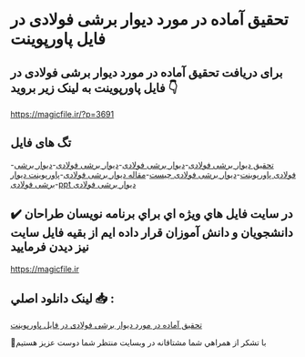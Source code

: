 # تحقیق آماده در مورد ديوار برشی فولادی در فایل پاورپوینت

## برای دریافت تحقیق آماده در مورد ديوار برشی فولادی در فایل پاورپوینت به لینک زیر بروید 👇

https://magicfile.ir/?p=3691

## تگ های فایل

-[تحقیق ديوار برشی فولادی](https://magicfile.ir/product/%d8%aa%d8%ad%d9%82%db%8c%d9%82-%d8%af%d9%8a%d9%88%d8%a7%d8%b1-%d8%a8%d8%b1%d8%b4%db%8c-%d9%81%d9%88%d9%84%d8%a7%d8%af%db%8c-%d8%af%d8%b1-%d9%be%d8%a7%d9%88%d8%b1%d9%be%d9%88%db%8c%d9%86%d8%aa/)-[ديوار برشی فولادی](https://magicfile.ir/product/%d8%aa%d8%ad%d9%82%db%8c%d9%82-%d8%af%d9%8a%d9%88%d8%a7%d8%b1-%d8%a8%d8%b1%d8%b4%db%8c-%d9%81%d9%88%d9%84%d8%a7%d8%af%db%8c-%d8%af%d8%b1-%d9%be%d8%a7%d9%88%d8%b1%d9%be%d9%88%db%8c%d9%86%d8%aa/)-[دیوار برشی فولادی](https://magicfile.ir/product/%d8%aa%d8%ad%d9%82%db%8c%d9%82-%d8%af%d9%8a%d9%88%d8%a7%d8%b1-%d8%a8%d8%b1%d8%b4%db%8c-%d9%81%d9%88%d9%84%d8%a7%d8%af%db%8c-%d8%af%d8%b1-%d9%be%d8%a7%d9%88%d8%b1%d9%be%d9%88%db%8c%d9%86%d8%aa/)-[دیوار برشی فولادی پاورپوینت](https://magicfile.ir/product/%d8%aa%d8%ad%d9%82%db%8c%d9%82-%d8%af%d9%8a%d9%88%d8%a7%d8%b1-%d8%a8%d8%b1%d8%b4%db%8c-%d9%81%d9%88%d9%84%d8%a7%d8%af%db%8c-%d8%af%d8%b1-%d9%be%d8%a7%d9%88%d8%b1%d9%be%d9%88%db%8c%d9%86%d8%aa/)-[دیوار برشی فولادی چیست](https://magicfile.ir/product/%d8%aa%d8%ad%d9%82%db%8c%d9%82-%d8%af%d9%8a%d9%88%d8%a7%d8%b1-%d8%a8%d8%b1%d8%b4%db%8c-%d9%81%d9%88%d9%84%d8%a7%d8%af%db%8c-%d8%af%d8%b1-%d9%be%d8%a7%d9%88%d8%b1%d9%be%d9%88%db%8c%d9%86%d8%aa/)-[مقاله ديوار برشی فولادی](https://magicfile.ir/product/%d8%aa%d8%ad%d9%82%db%8c%d9%82-%d8%af%d9%8a%d9%88%d8%a7%d8%b1-%d8%a8%d8%b1%d8%b4%db%8c-%d9%81%d9%88%d9%84%d8%a7%d8%af%db%8c-%d8%af%d8%b1-%d9%be%d8%a7%d9%88%d8%b1%d9%be%d9%88%db%8c%d9%86%d8%aa/)-[پاورپوینت ديوار برشی فولادی](https://magicfile.ir/product/%d8%aa%d8%ad%d9%82%db%8c%d9%82-%d8%af%d9%8a%d9%88%d8%a7%d8%b1-%d8%a8%d8%b1%d8%b4%db%8c-%d9%81%d9%88%d9%84%d8%a7%d8%af%db%8c-%d8%af%d8%b1-%d9%be%d8%a7%d9%88%d8%b1%d9%be%d9%88%db%8c%d9%86%d8%aa/)-[ppt ديوار برشی فولادی](https://magicfile.ir/product/%d8%aa%d8%ad%d9%82%db%8c%d9%82-%d8%af%d9%8a%d9%88%d8%a7%d8%b1-%d8%a8%d8%b1%d8%b4%db%8c-%d9%81%d9%88%d9%84%d8%a7%d8%af%db%8c-%d8%af%d8%b1-%d9%be%d8%a7%d9%88%d8%b1%d9%be%d9%88%db%8c%d9%86%d8%aa/)

## ✔️ در سايت فايل هاي ويژه اي براي برنامه نويسان طراحان دانشجويان و دانش آموزان قرار داده ايم از بقيه فايل سايت نيز ديدن فرماييد

https://magicfile.ir


## لينک دانلود اصلي 📥 :

[تحقیق آماده در مورد ديوار برشی فولادی در فایل پاورپوینت](https://magicfile.ir/product/%d8%aa%d8%ad%d9%82%db%8c%d9%82-%d8%af%d9%8a%d9%88%d8%a7%d8%b1-%d8%a8%d8%b1%d8%b4%db%8c-%d9%81%d9%88%d9%84%d8%a7%d8%af%db%8c-%d8%af%d8%b1-%d9%be%d8%a7%d9%88%d8%b1%d9%be%d9%88%db%8c%d9%86%d8%aa/) 


🙏با تشکر از همراهي شما مشتاقانه در وبسایت منتظر شما دوست عزیز هستیم

